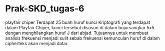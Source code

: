 # Prak-SKD_tugas-6
playfair chiper Terdapat 25 buah huruf kunci Kriptografi yang terdapat dalam Playfair Chiper, 
kunci tersebut disusun di dalam bujursangkar 5x5 dengan menghilangkan huruf J dari abjad.
Tujuannya untuk membuat analisis frekuensi menjadi sulit sebab frekuensi kemunculan huruf di dalam cipherteks akan menjadi datar.

